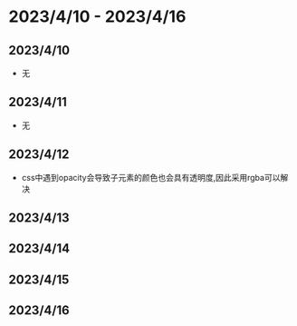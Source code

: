 # 2023/4/10 -  2023/4/16

## 2023/4/10
- 无
## 2023/4/11
- 无
## 2023/4/12
- css中遇到opacity会导致子元素的颜色也会具有透明度,因此采用rgba可以解决
## 2023/4/13
## 2023/4/14
## 2023/4/15
## 2023/4/16